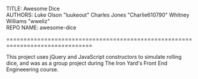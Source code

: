 TITLE:     Awesome Dice<br>
AUTHORS:   Luke Olson         "luukeout"
           Charles Jones      "Charlie610790"
           Whitney Williams   "wweliz"<br>
REPO NAME: awesome-dice<br>

===============================================================================

This project uses jQuery and JavaScript constructors to simulate rolling dice,
and was as a group project during The Iron Yard's Front End Engineeering course.

